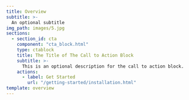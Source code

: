 ```yaml
---
title: Overview
subtitle: >-
  An optional subtitle
img_path: images/5.jpg
sections:
  - section_id: cta
    component: "cta_block.html"
    type: ctablock
    title: The Title of The Call to Action Block
    subtitle: >-
      This is an optional description for the call to action block.
    actions:
      - label: Get Started
        url: "/getting-started/installation.html"
template: overview
---
```


